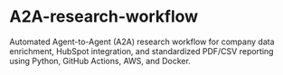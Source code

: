 # A2A-research-workflow
Automated Agent-to-Agent (A2A) research workflow for company data enrichment, HubSpot integration, and standardized PDF/CSV reporting using Python, GitHub Actions, AWS, and Docker.
